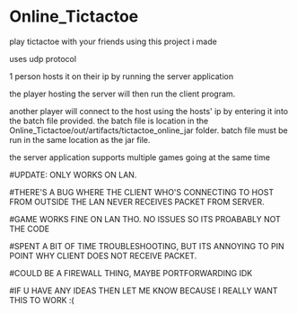 # Online_Tictactoe

play tictactoe with your friends using this project i made

uses udp protocol

1 person hosts it on their ip by running the server application

the player hosting the server will then run the client program.

another player will connect to the host using the hosts' ip by entering it into the batch file provided. the batch file is location in the 
Online_Tictactoe/out/artifacts/tictactoe_online_jar folder. batch file must be run in the same location as the jar file.

the server application supports multiple games going at the same time

#UPDATE: ONLY WORKS ON LAN. 

#THERE'S A BUG WHERE THE CLIENT WHO'S CONNECTING TO HOST FROM OUTSIDE THE LAN NEVER RECEIVES PACKET FROM SERVER.

#GAME WORKS FINE ON LAN THO. NO ISSUES SO ITS PROABABLY NOT THE CODE

#SPENT A BIT OF TIME TROUBLESHOOTING, BUT ITS ANNOYING TO PIN POINT WHY CLIENT DOES NOT RECEIVE PACKET.

#COULD BE A FIREWALL THING, MAYBE PORTFORWARDING IDK 

#IF U HAVE ANY IDEAS THEN LET ME KNOW BECAUSE I REALLY WANT THIS TO WORK :(

